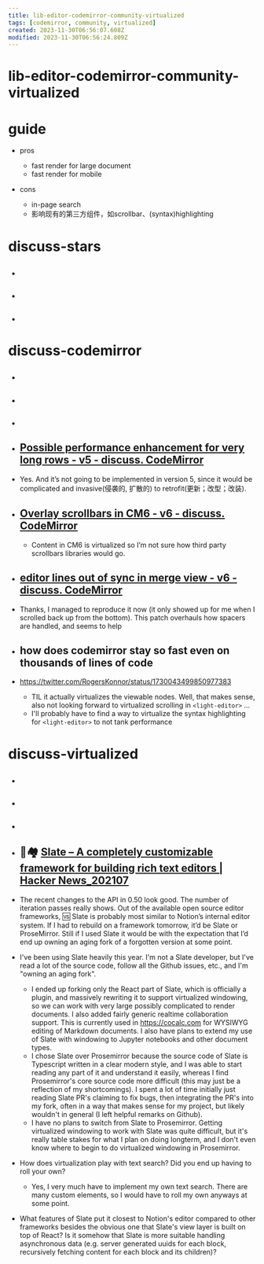 ```yaml
---
title: lib-editor-codemirror-community-virtualized
tags: [codemirror, community, virtualized]
created: 2023-11-30T06:56:07.608Z
modified: 2023-11-30T06:56:24.809Z
---
```


# lib-editor-codemirror-community-virtualized

# guide
- pros
  - fast render for large document
  - fast render for mobile

- cons
  - in-page search
  - 影响现有的第三方组件，如scrollbar、(syntax)highlighting
# discuss-stars
- ## 

- ## 

- ## 
# discuss-codemirror
- ## 

- ## 

- ## 

- ## [Possible performance enhancement for very long rows - v5 - discuss. CodeMirror](https://discuss.codemirror.net/t/possible-performance-enhancement-for-very-long-rows/4897)
- Yes. And it’s not going to be implemented in version 5, since it would be complicated and invasive(侵袭的, 扩散的) to retrofit(更新；改型；改装).

- ## [Overlay scrollbars in CM6 - v6 - discuss. CodeMirror](https://discuss.codemirror.net/t/overlay-scrollbars-in-cm6/4644)
  - Content in CM6 is virtualized so I’m not sure how third party scrollbars libraries would go.

- ## [editor lines out of sync in merge view - v6 - discuss. CodeMirror](https://discuss.codemirror.net/t/editor-lines-out-of-sync-in-merge-view/7138)
- Thanks, I managed to reproduce it now (it only showed up for me when I scrolled back up from the bottom). This patch overhauls how spacers are handled, and seems to help

- ## how does codemirror stay so fast even on thousands of lines of code
- https://twitter.com/RogersKonnor/status/1730043499850977383
  - TIL it actually virtualizes the viewable nodes. Well, that makes sense, also not looking forward to virtualized scrolling in `<light-editor>` ...
  - I'll probably have to find a way to virtualize the syntax highlighting for `<light-editor>` to not tank performance

# discuss-virtualized
- ## 

- ## 

- ## 

- ## 📝🏘️ [Slate – A completely customizable framework for building rich text editors | Hacker News_202107](https://news.ycombinator.com/item?id=28000086)
- The recent changes to the API in 0.50 look good. The number of iteration passes really shows. Out of the available open source editor frameworks, 🆚️ Slate is probably most similar to Notion’s internal editor system. If I had to rebuild on a framework tomorrow, it’d be Slate or ProseMirror. Still if I used Slate it would be with the expectation that I’d end up owning an aging fork of a forgotten version at some point.
- I've been using Slate heavily this year. I'm not a Slate developer, but I've read a lot of the source code, follow all the Github issues, etc., and I'm "owning an aging fork".
  - I ended up forking only the React part of Slate, which is officially a plugin, and massively rewriting it to support virtualized windowing, so we can work with very large possibly complicated to render documents. I also added fairly generic realtime collaboration support. This is currently used in https://cocalc.com for WYSIWYG editing of Markdown documents. I also have plans to extend my use of Slate with windowing to Jupyter notebooks and other document types.
  - I chose Slate over Prosemirror because the source code of Slate is Typescript written in a clear modern style, and I was able to start reading any part of it and understand it easily, whereas I find Prosemirror's core source code more difficult (this may just be a reflection of my shortcomings). I spent a lot of time initially just reading Slate PR's claiming to fix bugs, then integrating the PR's into my fork, often in a way that makes sense for my project, but likely wouldn't in general (I left helpful remarks on Github).
  - I have no plans to switch from Slate to Prosemirror. Getting virtualized windowing to work with Slate was quite difficult, but it's really table stakes for what I plan on doing longterm, and I don't even know where to begin to do virtualized windowing in Prosemirror.

- How does virtualization play with text search? Did you end up having to roll your own?
  - Yes, I very much have to implement my own text search. There are many custom elements, so I would have to roll my own anyways at some point.

- What features of Slate put it closest to Notion's editor compared to other frameworks besides the obvious one that Slate's view layer is built on top of React? Is it somehow that Slate is more suitable handling asynchronous data (e.g. server generated uuids for each block, recursively fetching content for each block and its children)?
